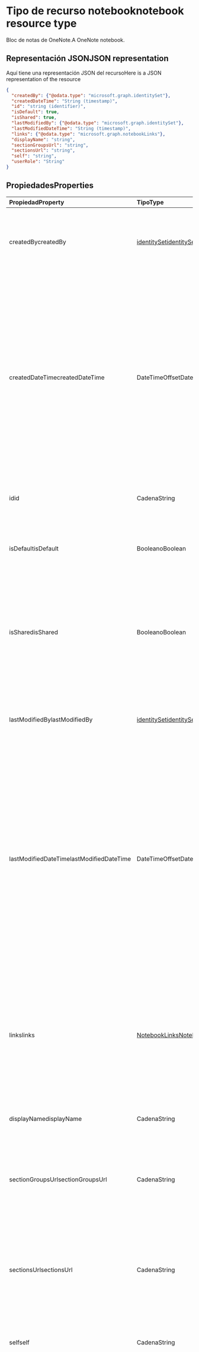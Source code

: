 # <a name="notebook-resource-type"></a><span data-ttu-id="a3db9-101">Tipo de recurso notebook</span><span class="sxs-lookup"><span data-stu-id="a3db9-101">notebook resource type</span></span>

<span data-ttu-id="a3db9-102">Bloc de notas de OneNote.</span><span class="sxs-lookup"><span data-stu-id="a3db9-102">A OneNote notebook.</span></span>

## <a name="json-representation"></a><span data-ttu-id="a3db9-103">Representación JSON</span><span class="sxs-lookup"><span data-stu-id="a3db9-103">JSON representation</span></span>

<span data-ttu-id="a3db9-104">Aquí tiene una representación JSON del recurso</span><span class="sxs-lookup"><span data-stu-id="a3db9-104">Here is a JSON representation of the resource</span></span>

<!-- {
  "blockType": "resource",
  "baseType": "microsoft.graph.onenoteEntityHierarchyModel",
  "optionalProperties": [
    "sectionGroups",
    "sections"
  ],
  "@odata.type": "microsoft.graph.notebook"
}-->

```json
{
  "createdBy": {"@odata.type": "microsoft.graph.identitySet"},
  "createdDateTime": "String (timestamp)",
  "id": "string (identifier)",
  "isDefault": true,
  "isShared": true,
  "lastModifiedBy": {"@odata.type": "microsoft.graph.identitySet"},
  "lastModifiedDateTime": "String (timestamp)",
  "links": {"@odata.type": "microsoft.graph.notebookLinks"},
  "displayName": "string",
  "sectionGroupsUrl": "string",
  "sectionsUrl": "string",
  "self": "string",
  "userRole": "String"
}

```
## <a name="properties"></a><span data-ttu-id="a3db9-105">Propiedades</span><span class="sxs-lookup"><span data-stu-id="a3db9-105">Properties</span></span>
| <span data-ttu-id="a3db9-106">Propiedad</span><span class="sxs-lookup"><span data-stu-id="a3db9-106">Property</span></span>     | <span data-ttu-id="a3db9-107">Tipo</span><span class="sxs-lookup"><span data-stu-id="a3db9-107">Type</span></span>   |<span data-ttu-id="a3db9-108">Descripción</span><span class="sxs-lookup"><span data-stu-id="a3db9-108">Description</span></span>|
|:---------------|:--------|:----------|
|<span data-ttu-id="a3db9-109">createdBy</span><span class="sxs-lookup"><span data-stu-id="a3db9-109">createdBy</span></span>|[<span data-ttu-id="a3db9-110">identitySet</span><span class="sxs-lookup"><span data-stu-id="a3db9-110">identitySet</span></span>](identityset.md)|<span data-ttu-id="a3db9-p101">Identidad del usuario, el dispositivo y la aplicación que creó el elemento. Solo lectura.</span><span class="sxs-lookup"><span data-stu-id="a3db9-p101">Identity of the user, device, and application which created the item. Read-only.</span></span>|
|<span data-ttu-id="a3db9-113">createdDateTime</span><span class="sxs-lookup"><span data-stu-id="a3db9-113">createdDateTime</span></span>|<span data-ttu-id="a3db9-114">DateTimeOffset</span><span class="sxs-lookup"><span data-stu-id="a3db9-114">DateTimeOffset</span></span>|<span data-ttu-id="a3db9-p102">La fecha y la hora en que se creó el bloc de notas. La marca de tiempo representa la información de fecha y hora con el formato ISO 8601 y siempre pertenece a la zona horaria UTC. Por ejemplo, medianoche en la zona horaria UTC del 1 de enero de 2014 sería así: `'2014-01-01T00:00:00Z'`. Solo lectura.</span><span class="sxs-lookup"><span data-stu-id="a3db9-p102">The date and time when the notebook was created. The timestamp represents date and time information using ISO 8601 format and is always in UTC time. For example, midnight UTC on Jan 1, 2014 would look like this: `'2014-01-01T00:00:00Z'`. Read-only.</span></span>|
|<span data-ttu-id="a3db9-119">id</span><span class="sxs-lookup"><span data-stu-id="a3db9-119">id</span></span>|<span data-ttu-id="a3db9-120">Cadena</span><span class="sxs-lookup"><span data-stu-id="a3db9-120">String</span></span>|<span data-ttu-id="a3db9-p103">El identificador único del bloc de notas. Solo lectura.</span><span class="sxs-lookup"><span data-stu-id="a3db9-p103">The unique identifier of the notebook. Read-only.</span></span>|
|<span data-ttu-id="a3db9-123">isDefault</span><span class="sxs-lookup"><span data-stu-id="a3db9-123">isDefault</span></span>|<span data-ttu-id="a3db9-124">Booleano</span><span class="sxs-lookup"><span data-stu-id="a3db9-124">Boolean</span></span>|<span data-ttu-id="a3db9-p104">Indica si se trata del bloc de notas predeterminado del usuario. Solo lectura.</span><span class="sxs-lookup"><span data-stu-id="a3db9-p104">Indicates whether this is the user's default notebook. Read-only.</span></span>|
|<span data-ttu-id="a3db9-127">isShared</span><span class="sxs-lookup"><span data-stu-id="a3db9-127">isShared</span></span>|<span data-ttu-id="a3db9-128">Booleano</span><span class="sxs-lookup"><span data-stu-id="a3db9-128">Boolean</span></span>|<span data-ttu-id="a3db9-p105">Indica si se comparte el bloc de notas. Si es true, además del propietario, otros usuarios pueden ver el contenido del bloc de notas. Solo lectura.</span><span class="sxs-lookup"><span data-stu-id="a3db9-p105">Indicates whether the notebook is shared. If true, the contents of the notebook can be seen by people other than the owner. Read-only.</span></span>|
|<span data-ttu-id="a3db9-132">lastModifiedBy</span><span class="sxs-lookup"><span data-stu-id="a3db9-132">lastModifiedBy</span></span>|[<span data-ttu-id="a3db9-133">identitySet</span><span class="sxs-lookup"><span data-stu-id="a3db9-133">identitySet</span></span>](identityset.md)|<span data-ttu-id="a3db9-p106">Identidad del usuario, el dispositivo y la aplicación que creó el elemento. Solo lectura.</span><span class="sxs-lookup"><span data-stu-id="a3db9-p106">Identity of the user, device, and application which created the item. Read-only.</span></span>|
|<span data-ttu-id="a3db9-136">lastModifiedDateTime</span><span class="sxs-lookup"><span data-stu-id="a3db9-136">lastModifiedDateTime</span></span>|<span data-ttu-id="a3db9-137">DateTimeOffset</span><span class="sxs-lookup"><span data-stu-id="a3db9-137">DateTimeOffset</span></span>|<span data-ttu-id="a3db9-p107">La fecha y la hora en que se modificó por última vez el bloc de notas. La marca de tiempo representa la información de fecha y hora con el formato ISO 8601 y siempre pertenece a la zona horaria UTC. Por ejemplo, medianoche en la zona horaria UTC del 1 de enero de 2014 sería así: `'2014-01-01T00:00:00Z'`. Solo lectura.</span><span class="sxs-lookup"><span data-stu-id="a3db9-p107">The date and time when the notebook was last modified. The timestamp represents date and time information using ISO 8601 format and is always in UTC time. For example, midnight UTC on Jan 1, 2014 would look like this: `'2014-01-01T00:00:00Z'`. Read-only.</span></span>|
|<span data-ttu-id="a3db9-142">links</span><span class="sxs-lookup"><span data-stu-id="a3db9-142">links</span></span>|[<span data-ttu-id="a3db9-143">NotebookLinks</span><span class="sxs-lookup"><span data-stu-id="a3db9-143">NotebookLinks</span></span>](notebooklinks.md)|<span data-ttu-id="a3db9-p108">Vínculos para abrir el bloc de notas. El vínculo `oneNoteClientURL` abre el bloc de notas en el cliente nativo de OneNote si está instalado. El vínculo `oneNoteWebURL` abre el bloc de notas en OneNote Online.</span><span class="sxs-lookup"><span data-stu-id="a3db9-p108">Links for opening the notebook. The `oneNoteClientURL` link opens the notebook in the OneNote native client if it's installed. The `oneNoteWebURL` link opens the notebook in OneNote Online.</span></span>|
|<span data-ttu-id="a3db9-147">displayName</span><span class="sxs-lookup"><span data-stu-id="a3db9-147">displayName</span></span>|<span data-ttu-id="a3db9-148">Cadena</span><span class="sxs-lookup"><span data-stu-id="a3db9-148">String</span></span>|<span data-ttu-id="a3db9-149">El nombre del bloc de notas.</span><span class="sxs-lookup"><span data-stu-id="a3db9-149">The name of the notebook.</span></span>|
|<span data-ttu-id="a3db9-150">sectionGroupsUrl</span><span class="sxs-lookup"><span data-stu-id="a3db9-150">sectionGroupsUrl</span></span>|<span data-ttu-id="a3db9-151">Cadena</span><span class="sxs-lookup"><span data-stu-id="a3db9-151">String</span></span>|<span data-ttu-id="a3db9-p109">La dirección URL de la propiedad de navegación `sectionGroups`, que devuelve todos los grupos de secciones del bloc de notas. Solo lectura.</span><span class="sxs-lookup"><span data-stu-id="a3db9-p109">The URL for the `sectionGroups` navigation property, which returns all the section groups in the notebook. Read-only.</span></span>|
|<span data-ttu-id="a3db9-154">sectionsUrl</span><span class="sxs-lookup"><span data-stu-id="a3db9-154">sectionsUrl</span></span>|<span data-ttu-id="a3db9-155">Cadena</span><span class="sxs-lookup"><span data-stu-id="a3db9-155">String</span></span>|<span data-ttu-id="a3db9-p110">La dirección URL de la propiedad de navegación `sections`, que devuelve todas las secciones del bloc de notas. Solo lectura.</span><span class="sxs-lookup"><span data-stu-id="a3db9-p110">The URL for the `sections` navigation property, which returns all the sections in the notebook. Read-only.</span></span>|
|<span data-ttu-id="a3db9-158">self</span><span class="sxs-lookup"><span data-stu-id="a3db9-158">self</span></span>|<span data-ttu-id="a3db9-159">Cadena</span><span class="sxs-lookup"><span data-stu-id="a3db9-159">String</span></span>|<span data-ttu-id="a3db9-p111">El punto de conexión donde puede obtener información detallada sobre el bloc de notas. Solo lectura.</span><span class="sxs-lookup"><span data-stu-id="a3db9-p111">The endpoint where you can get details about the notebook. Read-only.</span></span>|
|<span data-ttu-id="a3db9-162">userRole</span><span class="sxs-lookup"><span data-stu-id="a3db9-162">userRole</span></span>|<span data-ttu-id="a3db9-163">onenoteUserRole</span><span class="sxs-lookup"><span data-stu-id="a3db9-163">onenoteUserRole values</span></span>|<span data-ttu-id="a3db9-p112">Los valores posibles son `Owner`, `Contributor`, `Reader` y `None`. Owner representa el acceso de nivel de propietario al bloc de notas. Contributor representa el acceso de lectura/escritura al bloc de notas. Reader representa el acceso de solo lectura al bloc de notas. Solo lectura.</span><span class="sxs-lookup"><span data-stu-id="a3db9-p112">Possible values are: `Owner`, `Contributor`, `Reader`, `None`. Owner represents owner-level access to the notebook. Contributor represents read/write access to the notebook. Reader represents read-only access to the notebook. Read-only.</span></span>|

## <a name="relationships"></a><span data-ttu-id="a3db9-169">Relaciones</span><span class="sxs-lookup"><span data-stu-id="a3db9-169">Relationships</span></span>
| <span data-ttu-id="a3db9-170">Relación</span><span class="sxs-lookup"><span data-stu-id="a3db9-170">Relationship</span></span> | <span data-ttu-id="a3db9-171">Tipo</span><span class="sxs-lookup"><span data-stu-id="a3db9-171">Type</span></span>   |<span data-ttu-id="a3db9-172">Descripción</span><span class="sxs-lookup"><span data-stu-id="a3db9-172">Description</span></span>|
|:---------------|:--------|:----------|
|<span data-ttu-id="a3db9-173">sectionGroups</span><span class="sxs-lookup"><span data-stu-id="a3db9-173">sectionGroups</span></span>|<span data-ttu-id="a3db9-174">Colección [SectionGroup](sectiongroup.md)</span><span class="sxs-lookup"><span data-stu-id="a3db9-174">[SectionGroup](sectiongroup.md) collection</span></span>|<span data-ttu-id="a3db9-p113">Los grupos de secciones del bloc de notas. Solo lectura. Admite valores NULL.</span><span class="sxs-lookup"><span data-stu-id="a3db9-p113">The section groups in the notebook. Read-only. Nullable.</span></span>|
|<span data-ttu-id="a3db9-178">sections</span><span class="sxs-lookup"><span data-stu-id="a3db9-178">sections</span></span>|<span data-ttu-id="a3db9-179">Colección [OnenoteSection](section.md)</span><span class="sxs-lookup"><span data-stu-id="a3db9-179">[OnenoteSection](section.md) collection</span></span>|<span data-ttu-id="a3db9-p114">Secciones del bloc de notas. Solo lectura. Admite valores NULL.</span><span class="sxs-lookup"><span data-stu-id="a3db9-p114">The sections in the notebook. Read-only. Nullable.</span></span>|

## <a name="methods"></a><span data-ttu-id="a3db9-183">Métodos</span><span class="sxs-lookup"><span data-stu-id="a3db9-183">Methods</span></span>

| <span data-ttu-id="a3db9-184">Método</span><span class="sxs-lookup"><span data-stu-id="a3db9-184">Method</span></span>           | <span data-ttu-id="a3db9-185">Tipo de valor devuelto</span><span class="sxs-lookup"><span data-stu-id="a3db9-185">Return Type</span></span>    |<span data-ttu-id="a3db9-186">Descripción</span><span class="sxs-lookup"><span data-stu-id="a3db9-186">Description</span></span>|
|:---------------|:--------|:----------|
|[<span data-ttu-id="a3db9-187">Obtener bloc de notas</span><span class="sxs-lookup"><span data-stu-id="a3db9-187">Get notebook</span></span>](../api/notebook_get.md) | [<span data-ttu-id="a3db9-188">Bloc de notas</span><span class="sxs-lookup"><span data-stu-id="a3db9-188">Notebook</span></span>](notebook.md) |<span data-ttu-id="a3db9-189">Leer las propiedades y las relaciones del bloc de notas.</span><span class="sxs-lookup"><span data-stu-id="a3db9-189">Read the properties and relationships of the notebook.</span></span>|
|[<span data-ttu-id="a3db9-190">getRecentNotebooks</span><span class="sxs-lookup"><span data-stu-id="a3db9-190">getRecentNotebooks</span></span>](../api/notebook_getrecentnotebooks.md) | <span data-ttu-id="a3db9-191">Colección [recentNotebook](recentnotebook.md)</span><span class="sxs-lookup"><span data-stu-id="a3db9-191">[recentNotebook](recentnotebook.md) collection</span></span> | <span data-ttu-id="a3db9-192">Obtener una colección de los blocs de notas a los que ha tenido acceso más recientemente el usuario.</span><span class="sxs-lookup"><span data-stu-id="a3db9-192">Get a collection of the most recently accessed notebooks for the user.</span></span> |
|[<span data-ttu-id="a3db9-193">Crear grupo de secciones</span><span class="sxs-lookup"><span data-stu-id="a3db9-193">Create section group</span></span>](../api/notebook_post_sectiongroups.md) |[<span data-ttu-id="a3db9-194">SectionGroup</span><span class="sxs-lookup"><span data-stu-id="a3db9-194">SectionGroup</span></span>](sectiongroup.md)| <span data-ttu-id="a3db9-195">Crear un grupo de secciones publicándolo en el bloc de notas especificado de la colección sectionGroups.</span><span class="sxs-lookup"><span data-stu-id="a3db9-195">Create a section group by posting to the sectionGroups collection in the specified notebook.</span></span>|
|[<span data-ttu-id="a3db9-196">Enumerar grupos de secciones</span><span class="sxs-lookup"><span data-stu-id="a3db9-196">List section groups</span></span>](../api/notebook_list_sectiongroups.md) |<span data-ttu-id="a3db9-197">Colección [SectionGroup](sectiongroup.md)</span><span class="sxs-lookup"><span data-stu-id="a3db9-197">[SectionGroup](sectiongroup.md) collection</span></span>| <span data-ttu-id="a3db9-198">Obtener una colección de grupos de secciones en el bloc de notas especificado.</span><span class="sxs-lookup"><span data-stu-id="a3db9-198">Get a collection of section groups in the specified notebook.</span></span>|
|[<span data-ttu-id="a3db9-199">Crear sección</span><span class="sxs-lookup"><span data-stu-id="a3db9-199">Create section</span></span>](../api/notebook_post_sections.md) |[<span data-ttu-id="a3db9-200">OnenoteSection</span><span class="sxs-lookup"><span data-stu-id="a3db9-200">OnenoteSection</span></span>](section.md)| <span data-ttu-id="a3db9-201">Crear una sección publicándola en el bloc de notas especificado de la colección de secciones.</span><span class="sxs-lookup"><span data-stu-id="a3db9-201">Create a section by posting to the sections collection in the specified notebook.</span></span>|
|[<span data-ttu-id="a3db9-202">Enumerar secciones</span><span class="sxs-lookup"><span data-stu-id="a3db9-202">List sections</span></span>](../api/notebook_list_sections.md) |<span data-ttu-id="a3db9-203">Colección [OnenoteSection](section.md)</span><span class="sxs-lookup"><span data-stu-id="a3db9-203">[OnenoteSection](section.md) collection</span></span>| <span data-ttu-id="a3db9-204">Obtener una colección de secciones en el bloc de notas especificado.</span><span class="sxs-lookup"><span data-stu-id="a3db9-204">Get a collection of sections in the specified notebook.</span></span>|
|[<span data-ttu-id="a3db9-205">copyNotebook</span><span class="sxs-lookup"><span data-stu-id="a3db9-205">copyNotebook</span></span>](../api/notebook_copynotebook.md)| <span data-ttu-id="a3db9-206">Ninguno</span><span class="sxs-lookup"><span data-stu-id="a3db9-206">None</span></span> | <span data-ttu-id="a3db9-207">Copia un bloc de notas.</span><span class="sxs-lookup"><span data-stu-id="a3db9-207">Copies a notebook.</span></span>|

<!-- uuid: 8fcb5dbc-d5aa-4681-8e31-b001d5168d79
2015-10-25 14:57:30 UTC -->
<!-- {
  "type": "#page.annotation",
  "description": "notebook resource",
  "keywords": "",
  "section": "documentation",
  "tocPath": ""
}-->
